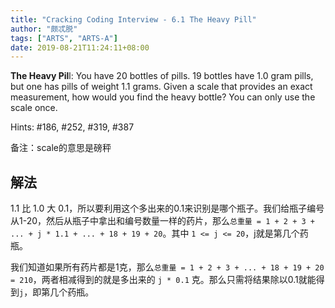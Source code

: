 ```yaml
---
title: "Cracking Coding Interview - 6.1 The Heavy Pill"
author: "颇忒脱"
tags: ["ARTS", "ARTS-A"]
date: 2019-08-21T11:24:11+08:00
---
```


<!--more-->

**The Heavy Pil**l: You have 20 bottles of pills. 19 bottles have 1.0 gram pills, but one has pills of weight 1.1 grams. Given a scale that provides an exact measurement, how would you find the heavy bottle? You can only use the scale once.

Hints: #186, #252, #319, #387

备注：scale的意思是磅秤

## 解法

1.1 比 1.0 大 0.1，所以要利用这个多出来的0.1来识别是哪个瓶子。我们给瓶子编号从1-20，然后从瓶子中拿出和编号数量一样的药片，那么`总重量 = 1 + 2 + 3 + ... + j * 1.1 + ... + 18 + 19 + 20`。其中 `1 <= j <= 20`，j就是第几个药瓶。

我们知道如果所有药片都是1克，那么`总重量 = 1 + 2 + 3 + ... + 18 + 19 + 20 = 210`，两者相减得到的就是多出来的 `j * 0.1` 克。那么只需将结果除以0.1就能得到`j`，即第几个药瓶。